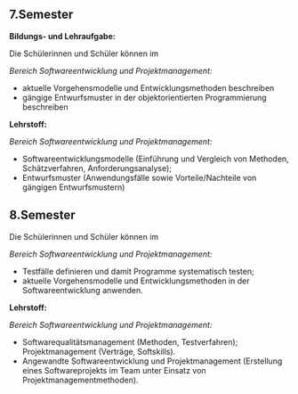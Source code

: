 ## 7.Semester

**Bildungs- und Lehraufgabe:**

Die Schülerinnen und Schüler können im 

*Bereich Softwareentwicklung und Projektmanagement:*

- aktuelle Vorgehensmodelle und Entwicklungsmethoden beschreiben
- gängige Entwurfsmuster in der objektorientierten Programmierung beschreiben 


**Lehrstoff:**

*Bereich Softwareentwicklung und Projektmanagement:*

- Softwareentwicklungsmodelle (Einführung und Vergleich von Methoden, Schätzverfahren, Anforderungsanalyse);
- Entwurfsmuster (Anwendungsfälle sowie Vorteile/Nachteile von gängigen Entwurfsmustern)


## 8.Semester

Die Schülerinnen und Schüler können im 

*Bereich Softwareentwicklung und Projektmanagement:*

- Testfälle definieren und damit Programme systematisch testen;
- aktuelle Vorgehensmodelle und Entwicklungsmethoden in der Softwareentwicklung anwenden. 


**Lehrstoff:**

*Bereich Softwareentwicklung und Projektmanagement:*

- Softwarequalitätsmanagement (Methoden, Testverfahren); Projektmanagement (Verträge, Softskills).
- Angewandte Softwareentwicklung und Projektmanagement (Erstellung eines Softwareprojekts im Team unter Einsatz von Projektmanagementmethoden).